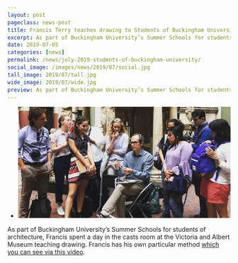 ```yaml
---
layout: post
pageclass: news-post
title: Francis Terry teaches drawing to Students of Buckingham University
excerpt: As part of Buckingham University’s Summer Schools for students of architecture, Francis spent a day in the casts room at the Victoria and Albert Museum teaching drawing. 
date: 2019-07-05
categories: [news]
permalink: /news/july-2019-students-of-buckingham-university/
social_image: /images/news/2019/07/social.jpg
tall_image: 2019/07/tall.jpg
wide_image: 2019/07/wide.jpg
preview: As part of Buckingham University’s Summer Schools for students of architecture, Francis spent a day in the casts room at the Victoria and Albert Museum teaching drawing.
---
```

<ul class="list">
	<li class="full">
		<a class="fancybox" rel="group" href="/images/news/2019/07/01.jpg" title="{{ page.title }}">
			<img src="/images/news/2019/07/social.jpg" alt="{{ page.title }}">
		</a>
	</li>
</ul>
<p>
	As part of Buckingham University’s Summer Schools for students of architecture, Francis spent a day in the casts room at the Victoria and Albert Museum teaching drawing. Francis has his own particular method <a href="https://www.youtube.com/embed/IbFiJtczBxc?rel=0&autoplay=1" rel="nofollow noopener noreferrer" target="_blank">which you can see via this video</a>.
</p>
